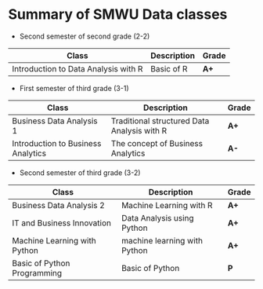 # Summary of SMWU Data classes  
- Second semester of second grade (2-2)

| Class | Description | Grade |
| ------ | ------ | ------ | 
| Introduction to Data Analysis with R | Basic of R | **A+** |

- First semester of third grade (3-1)

| Class | Description | Grade |
| ------ | ------ | ------ | 
| Business Data Analysis 1 | Traditional structured Data Analysis with R | **A+** |
| Introduction to Business Analytics| The concept of Business Analytics | **A-** |

- Second semester of third grade (3-2)

| Class | Description | Grade |
| ------ | ------ | ------ |
| Business Data Analysis 2 | Machine Learning with R | **A+** |
| IT and Business Innovation | Data Analysis using Python| **A+**  |
| Machine Learning with Python | machine learning with Python |  **A+** | 
| Basic of Python Programming | Basic of Python | **P** |
